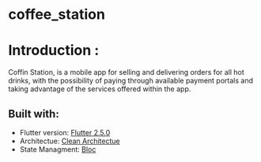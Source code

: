 # coffee_station
# Introduction : 
Coffin Station, is a mobile app for selling and delivering orders for all hot drinks, with the possibility of paying through available payment portals and taking advantage of the services offered within the app.


## Built with:
- Flutter version: [Flutter 2.5.0](https://flutter.dev)
- Architectue: [Clean Architectue](https://blog.cleancoder.com/uncle-bob/2012/08/13/the-clean-architecture.html)
- State Managment: [Bloc](https://pub.dev/packages/flutter_bloc)
